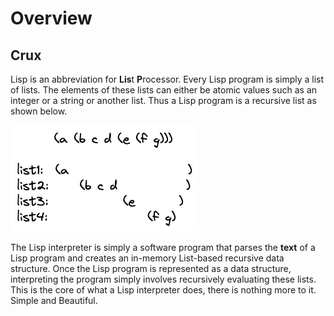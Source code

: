 # Overview

## Crux
Lisp is an abbreviation for **Lis**t **P**rocessor. Every Lisp program is simply a list of lists. The elements of these lists can either be atomic values such as an integer or a string or another list. Thus a Lisp program is a recursive list as shown below. 

![List Recursion](images/list.png)


The Lisp interpreter is simply a software program that parses the **text** of a Lisp program and creates an in-memory List-based recursive data structure. Once the Lisp program is represented as a data structure, interpreting the program simply involves recursively evaluating these lists. This is the core of what a Lisp interpreter does, there is nothing more to it. Simple and Beautiful.




